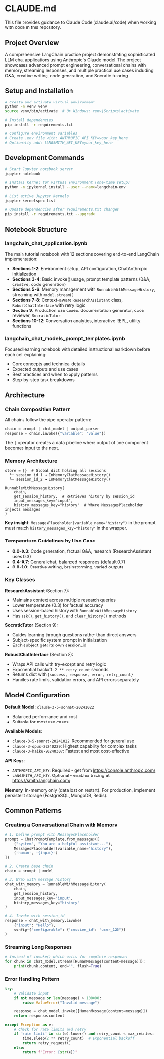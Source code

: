# CLAUDE.md

This file provides guidance to Claude Code (claude.ai/code) when working with code in this repository.

## Project Overview

A comprehensive LangChain practice project demonstrating sophisticated LLM chat applications using Anthropic's Claude model. The project showcases advanced prompt engineering, conversational chains with memory, streaming responses, and multiple practical use cases including Q&A, creative writing, code generation, and Socratic tutoring.

## Setup and Installation

```bash
# Create and activate virtual environment
python -m venv venv
source venv/bin/activate  # On Windows: venv\Scripts\activate

# Install dependencies
pip install -r requirements.txt

# Configure environment variables
# Create .env file with: ANTHROPIC_API_KEY=your_key_here
# Optionally add: LANGSMITH_API_KEY=your_key_here
```

## Development Commands

```bash
# Start Jupyter notebook server
jupyter notebook

# Install kernel for virtual environment (one-time setup)
python -m ipykernel install --user --name=langchain-env

# List active Jupyter kernels
jupyter kernelspec list

# Update dependencies after requirements.txt changes
pip install -r requirements.txt --upgrade
```

## Notebook Structure

### langchain_chat_application.ipynb
The main tutorial notebook with 12 sections covering end-to-end LangChain implementation:
- **Sections 1-2**: Environment setup, API configuration, ChatAnthropic initialization
- **Sections 3-4**: Basic invoke() usage, prompt template patterns (Q&A, creative, code generation)
- **Sections 5-6**: Memory management with `RunnableWithMessageHistory`, streaming with `model.stream()`
- **Sections 7-8**: Context-aware `ResearchAssistant` class, `RobustChatInterface` with retry logic
- **Section 9**: Production use cases: documentation generator, code reviewer, `SocraticTutor`
- **Sections 10-12**: Conversation analytics, interactive REPL, utility functions

### langchain_chat_models_prompt_templates.ipynb
Focused learning notebook with detailed instructional markdown before each cell explaining:
- Core concepts and technical details
- Expected outputs and use cases
- Best practices and when to apply patterns
- Step-by-step task breakdowns

## Architecture

### Chain Composition Pattern
All chains follow the pipe operator pattern:
```python
chain = prompt | chat_model | output_parser
response = chain.invoke({"variable": "value"})
```

The `|` operator creates a data pipeline where output of one component becomes input to the next.

### Memory Architecture
```
store = {}  # Global dict holding all sessions
  └─ session_id_1 → InMemoryChatMessageHistory()
  └─ session_id_2 → InMemoryChatMessageHistory()

RunnableWithMessageHistory(
    chain,
    get_session_history,  # Retrieves history by session_id
    input_messages_key="input",
    history_messages_key="history"  # Where MessagesPlaceholder injects messages
)
```

**Key insight**: `MessagesPlaceholder(variable_name="history")` in the prompt must match `history_messages_key="history"` in the wrapper.

### Temperature Guidelines by Use Case
- **0.0-0.3**: Code generation, factual Q&A, research (ResearchAssistant uses 0.3)
- **0.4-0.7**: General chat, balanced responses (default 0.7)
- **0.8-1.0**: Creative writing, brainstorming, varied outputs

### Key Classes

**ResearchAssistant** (Section 7):
- Maintains context across multiple research queries
- Lower temperature (0.3) for factual accuracy
- Uses session-based history with `RunnableWithMessageHistory`
- Has `ask()`, `get_history()`, and `clear_history()` methods

**SocraticTutor** (Section 9):
- Guides learning through questions rather than direct answers
- Subject-specific system prompt in initialization
- Each subject gets its own session_id

**RobustChatInterface** (Section 8):
- Wraps API calls with try-except and retry logic
- Exponential backoff: `2 ** retry_count` seconds
- Returns dict with `{success, response, error, retry_count}`
- Handles rate limits, validation errors, and API errors separately

## Model Configuration

**Default Model**: `claude-3-5-sonnet-20241022`
- Balanced performance and cost
- Suitable for most use cases

**Available Models**:
- `claude-3-5-sonnet-20241022`: Recommended for general use
- `claude-3-opus-20240229`: Highest capability for complex tasks
- `claude-3-haiku-20240307`: Fastest and most cost-effective

**API Keys**:
- `ANTHROPIC_API_KEY`: Required - get from https://console.anthropic.com/
- `LANGSMITH_API_KEY`: Optional - enables tracing at https://smith.langchain.com/

**Memory**: In-memory only (data lost on restart). For production, implement persistent storage (PostgreSQL, MongoDB, Redis).

## Common Patterns

### Creating a Conversational Chain with Memory
```python
# 1. Define prompt with MessagesPlaceholder
prompt = ChatPromptTemplate.from_messages([
    ("system", "You are a helpful assistant..."),
    MessagesPlaceholder(variable_name="history"),
    ("human", "{input}")
])

# 2. Create base chain
chain = prompt | model

# 3. Wrap with message history
chat_with_memory = RunnableWithMessageHistory(
    chain,
    get_session_history,
    input_messages_key="input",
    history_messages_key="history"
)

# 4. Invoke with session_id
response = chat_with_memory.invoke(
    {"input": "Hello"},
    config={"configurable": {"session_id": "user_123"}}
)
```

### Streaming Long Responses
```python
# Instead of invoke() which waits for complete response:
for chunk in chat_model.stream([HumanMessage(content=message)]):
    print(chunk.content, end="", flush=True)
```

### Error Handling Pattern
```python
try:
    # Validate input
    if not message or len(message) > 100000:
        raise ValueError("Invalid message")

    response = chat_model.invoke([HumanMessage(content=message)])
    return response.content

except Exception as e:
    # Check for rate limits and retry
    if "rate limit" in str(e).lower() and retry_count < max_retries:
        time.sleep(2 ** retry_count)  # Exponential backoff
        return retry_request()
    else:
        return f"Error: {str(e)}"
```
